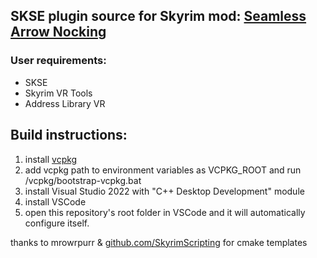 ## SKSE plugin source for Skyrim mod: [Seamless Arrow Nocking](https://www.nexusmods.com/skyrimspecialedition/mods/117254)

### User requirements:
* SKSE
* Skyrim VR Tools
* Address Library VR


## Build instructions:
1. install [vcpkg](https://github.com/microsoft/vcpkg)
2. add vcpkg path to environment variables as VCPKG_ROOT and run /vcpkg/bootstrap-vcpkg.bat
3. install Visual Studio 2022 with "C++ Desktop Development" module
4. install VSCode
5. open this repository's root folder in VSCode and it will automatically configure itself.

thanks to mrowrpurr & [github.com/SkyrimScripting](https://github.com/SkyrimScripting) for cmake templates

